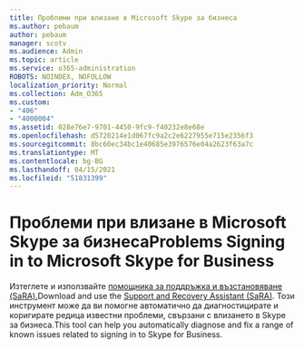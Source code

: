 ```yaml
---
title: Проблеми при влизане в Microsoft Skype за бизнеса
ms.author: pebaum
author: pebaum
manager: scotv
ms.audience: Admin
ms.topic: article
ms.service: o365-administration
ROBOTS: NOINDEX, NOFOLLOW
localization_priority: Normal
ms.collection: Adm_O365
ms.custom:
- "406"
- "4000004"
ms.assetid: 028e76e7-9701-4450-9fc9-f40232e8e68e
ms.openlocfilehash: d5720214e1d067fc9a2c2e6227955e715e2356f3
ms.sourcegitcommit: 8bc60ec34bc1e40685e3976576e04a2623f63a7c
ms.translationtype: MT
ms.contentlocale: bg-BG
ms.lasthandoff: 04/15/2021
ms.locfileid: "51831399"
---
```

# <a name="problems-signing-in-to-microsoft-skype-for-business"></a><span data-ttu-id="bb690-102">Проблеми при влизане в Microsoft Skype за бизнеса</span><span class="sxs-lookup"><span data-stu-id="bb690-102">Problems Signing in to Microsoft Skype for Business</span></span>

<span data-ttu-id="bb690-103">Изтеглете и използвайте [помощника за поддръжка и възстановяване (SaRA).](https://aka.ms/SaRA-SkypeForBusinessSignIn)</span><span class="sxs-lookup"><span data-stu-id="bb690-103">Download and use the [Support and Recovery Assistant (SaRA)](https://aka.ms/SaRA-SkypeForBusinessSignIn).</span></span>
<span data-ttu-id="bb690-104">Този инструмент може да ви помогне автоматично да диагностицирате и коригирате редица известни проблеми, свързани с влизането в Skype за бизнеса.</span><span class="sxs-lookup"><span data-stu-id="bb690-104">This tool can help you automatically diagnose and fix a range of known issues related to signing in to Skype for Business.</span></span>